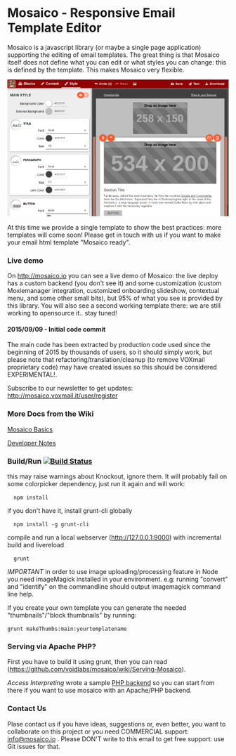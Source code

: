 # Mosaico - Responsive Email Template Editor

Mosaico is a javascript library (or maybe a single page application) supporting the editing of email templates.
The great thing is that Mosaico itself does not define what you can edit or what styles you can change: this is defined by the template. This makes Mosaico very flexible.


![Mosaico Screenshot](res/img/screenshot.png)


At this time we provide a single template to show the best practices: more templates will come soon! Please get in touch with us if you want to make your email html template "Mosaico ready".

### Live demo
On http://mosaico.io you can see a live demo of Mosaico: the live deploy has a custom backend (you don't see it) and some customization (custom Moxiemanager integration, customized onboarding slideshow, contextual menu, and some other small bits), but 95% of what you see is provided by this library. You will also see a second working template there: we are still working to opensource it.. stay tuned!

#### 2015/09/09 - Initial code commit
The main code has been extracted by production code used since the beginning of 2015 by thousands of users, so it should simply work, but please note that refactoring/translation/cleanup (to remove VOXmail proprietary code) may have created issues so this should be considered EXPERIMENTAL!.

Subscribe to our newsletter to get updates: http://mosaico.voxmail.it/user/register

### More Docs from the Wiki

[Mosaico Basics](https://github.com/voidlabs/mosaico/wiki)

[Developer Notes](https://github.com/voidlabs/mosaico/wiki/Developers)

### Build/Run  [![Build Status](https://travis-ci.org/voidlabs/mosaico.svg)](https://travis-ci.org/voidlabs/mosaico)

this may raise warnings about Knockout, ignore them. It will probably fail on some colorpicker dependency, just run it again and will work:
```
  npm install
```
if you don't have it, install grunt-cli globally
```
  npm install -g grunt-cli
```
compile and run a local webserver (http://127.0.0.1:9000) with incremental build and livereload
```
  grunt
```
*IMPORTANT* in order to use image uploading/processing feature in Node you need imageMagick installed in your environment.
e.g: running "convert" and "identify" on the commandline should output imagemagick command line help.


If you create your own template you can generate the needed "thumbnails"/"block thumbnails" by running:
```
grunt makeThumbs:main:yourtemplatename
```

### Serving via Apache PHP?
First you have to build it using grunt, then you can read (https://github.com/voidlabs/mosaico/wiki/Serving-Mosaico).

*Access Interpreting* wrote a sample [PHP backend](https://github.com/ainterpreting/mosaico-php-backend) so you can start from there if you want to use mosaico with an Apache/PHP backend.

### Contact Us

Plase contact us if you have ideas, suggestions or, even better, you want to collaborate on this project or you need COMMERCIAL support: info@mosaico.io . Please DON'T write to this email to get free support: use Git issues for that.
